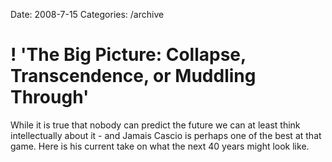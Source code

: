 Date: 2008-7-15
Categories: /archive

# ! 'The Big Picture: Collapse, Transcendence, or Muddling Through'

While it is true that nobody can predict the future we can at least think intellectually about it - and Jamais Cascio is perhaps one of the best at that game.  Here is his current take on what the next 40 years might look like.
